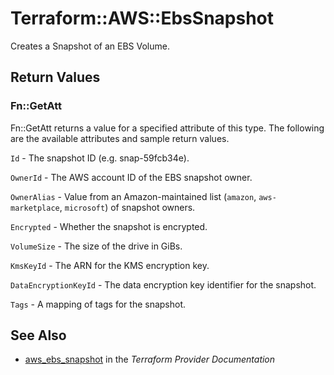 # Terraform::AWS::EbsSnapshot

Creates a Snapshot of an EBS Volume.

## Return Values

### Fn::GetAtt

Fn::GetAtt returns a value for a specified attribute of this type. The following are the available attributes and sample return values.

`Id` - The snapshot ID (e.g. snap-59fcb34e).

`OwnerId` - The AWS account ID of the EBS snapshot owner.

`OwnerAlias` - Value from an Amazon-maintained list (`amazon`, `aws-marketplace`, `microsoft`) of snapshot owners.

`Encrypted` - Whether the snapshot is encrypted.

`VolumeSize` - The size of the drive in GiBs.

`KmsKeyId` - The ARN for the KMS encryption key.

`DataEncryptionKeyId` - The data encryption key identifier for the snapshot.

`Tags` - A mapping of tags for the snapshot.

## See Also

* [aws_ebs_snapshot](https://www.terraform.io/docs/providers/aws/r/ebs_snapshot.html) in the _Terraform Provider Documentation_